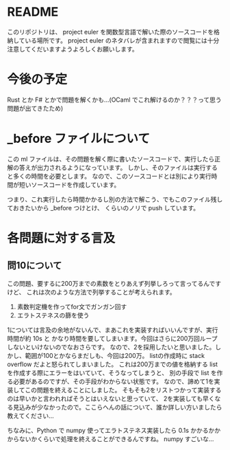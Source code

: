 # README
このリポジトリは、 project euler を関数型言語で解いた際のソースコードを格納している場所です。
project euler のネタバレが含まれますので閲覧には十分注意してくだいますようよろしくお願いします。

# 今後の予定
Rust とか F# とかで問題を解くかも...(OCaml でこれ解けるのか？？？って思う問題が出てきたため)

# _before ファイルについて
この ml ファイルは、その問題を解く際に書いたソースコードで、実行したら正解の答えが出力されるようになっています。
しかし、そのファイルは実行すると多くの時間を必要とします。
なので、このソースコードとは別により実行時間が短いソースコードを作成しています。

つまり、これ実行したら時間かかるし別の方法で解こう、でもこのファイル残しておきたいから _before つけとけ、
くらいのノリで push しています。

# 各問題に対する言及
## 問10について
この問題、要するに200万までの素数をとりあえず列挙しろって言ってるんですけど、
これは次のような方法で列挙することが考えられます。

1. 素数判定機を作ってfor文でガンガン回す
2. エラトステネスの篩を使う

1については言及の余地がないんで、まあこれを実装すればいいんですが、実行時間が約 10s と
かなり時間を要してしまいます。今回はさらに200万回ループしないといけないのでなおさらです。
なので、2を採用したいと思いました。しかし、範囲が100とかならまだしも、今回は200万。
listの作成時に stack overflow だよと怒られてしまいました。
これは200万までの値を格納する list を作成する際にエラーをはいていて、そうなってしまうと、
別の手段で list を作る必要があるのですが、その手段がわからない状態です。
なので、諦めて1を実装してこの問題を終えることにしました。
そもそも2をリストつかって実装するのは早いかと言われればそうとはいえないと思っていて、
2を実装しても早くなる見込みが少なかったので。ここらへんの話について、誰か詳しい方いましたら教えてください...

ちなみに、Python で numpy 使ってエラトステネス実装したら 0.1s かかるかかからないかくらいで処理を終えることができるんですね。
numpy すごいな...